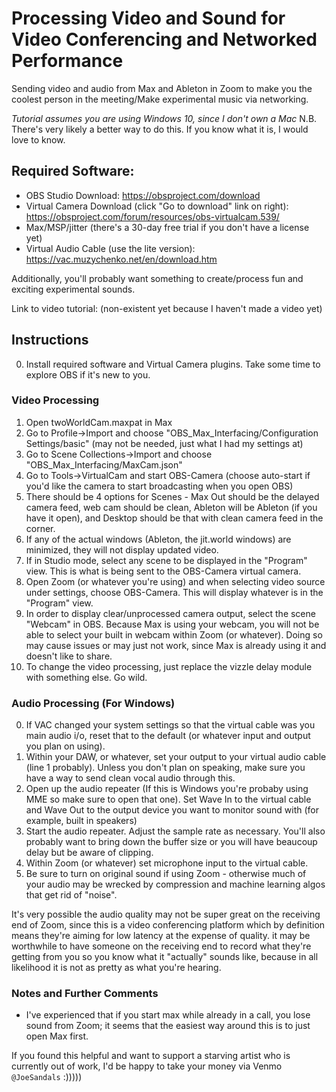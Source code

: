 # Processing Video and Sound for Video Conferencing and Networked Performance
Sending video and audio from Max and Ableton in Zoom to make you the coolest person in the meeting/Make experimental music via networking.

*Tutorial assumes you are using Windows 10, since I don't own a Mac*
N.B. There's very likely a better way to do this. If you know what it is, I would love to know.

## Required Software:
- OBS Studio Download: https://obsproject.com/download
- Virtual Camera Download (click "Go to download" link on right): https://obsproject.com/forum/resources/obs-virtualcam.539/
- Max/MSP/jitter (there's a 30-day free trial if you don't have a license yet)
- Virtual Audio Cable (use the lite version): https://vac.muzychenko.net/en/download.htm

Additionally, you'll probably want something to create/process fun and exciting experimental sounds.

Link to video tutorial: (non-existent yet because I haven't made a video yet)

## Instructions
0. Install required software and Virtual Camera plugins. Take some time to explore OBS if it's new to you.
### Video Processing
1. Open twoWorldCam.maxpat in Max
2. Go to Profile->Import and choose "OBS_Max_Interfacing/Configuration Settings/basic" (may not be needed, just what I had my settings at)
3. Go to Scene Collections->Import and choose "OBS_Max_Interfacing/MaxCam.json"
4. Go to Tools->VirtualCam and start OBS-Camera (choose auto-start if you'd like the camera to start broadcasting when you open OBS)
5. There should be 4 options for Scenes - Max Out should be the delayed camera feed, web cam should be clean, Ableton will be Ableton (if you have it open), and Desktop should be that with clean camera feed in the corner.
6. If any of the actual windows (Ableton, the jit.world windows) are minimized, they will not display updated video.
7. If in Studio mode, select any scene to be displayed in the "Program" view. This is what is being sent to the OBS-Camera virtual camera.
8. Open Zoom (or whatever you're using) and when selecting video source under settings, choose OBS-Camera. This will display whatever is in the "Program" view.
9. In order to display clear/unprocessed camera output, select the scene "Webcam" in OBS. Because Max is using your webcam, you will not be able to select your built in webcam within Zoom (or whatever). Doing so may cause issues or may just not work, since Max is already using it and doesn't like to share.
10. To change the video processing, just replace the vizzle delay module with something else. Go wild.

### Audio Processing (For Windows)
0. If VAC changed your system settings so that the virtual cable was you main audio i/o, reset that to the default (or whatever input and output you plan on using).
1. Within your DAW, or whatever, set your output to your virtual audio cable (line 1 probably). Unless you don't plan on speaking, make sure you have a way to send clean vocal audio through this.
2. Open up the audio repeater (If this is Windows you're probaby using MME so make sure to open that one). Set Wave In to the virtual cable and Wave Out to the output device you want to monitor sound with (for example, built in speakers)
3. Start the audio repeater. Adjust the sample rate as necessary. You'll also probably want to bring down the buffer size or you will have beaucoup delay but be aware of clipping.
4. Within Zoom (or whatever) set microphone input to the virtual cable.
5. Be sure to turn on original sound if using Zoom - otherwise much of your audio may be wrecked by compression and machine learning algos that get rid of "noise".

It's very possible the audio quality may not be super great on the receiving end of Zoom, since this is a video conferencing platform which by definition means they're aiming for low latency at the expense of quality. it may be worthwhile to have someone on the receiving end to record what they're getting from you so you know what it "actually" sounds like, because in all likelihood it is not as pretty as what you're hearing.

### Notes and Further Comments
- I've experienced that if you start max while already in a call, you lose sound from Zoom; it seems that the easiest way around this is to just open Max first.


If you found this helpful and want to support a starving artist who is currently out of work, I'd be happy to take your money via Venmo `@JoeSandals` :)))))
